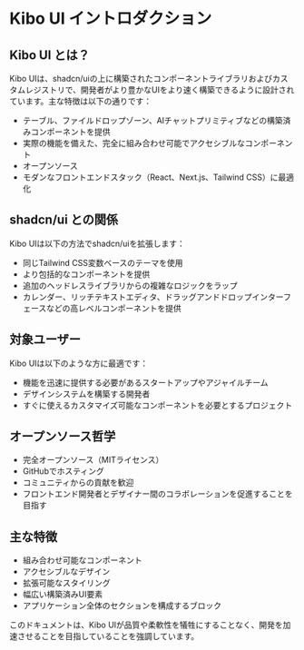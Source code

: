 # Kibo UI イントロダクション

## Kibo UI とは？

Kibo UIは、shadcn/uiの上に構築されたコンポーネントライブラリおよびカスタムレジストリで、開発者がより豊かなUIをより速く構築できるように設計されています。主な特徴は以下の通りです：

- テーブル、ファイルドロップゾーン、AIチャットプリミティブなどの構築済みコンポーネントを提供
- 実際の機能を備えた、完全に組み合わせ可能でアクセシブルなコンポーネント
- オープンソース
- モダンなフロントエンドスタック（React、Next.js、Tailwind CSS）に最適化

## shadcn/ui との関係

Kibo UIは以下の方法でshadcn/uiを拡張します：
- 同じTailwind CSS変数ベースのテーマを使用
- より包括的なコンポーネントを提供
- 追加のヘッドレスライブラリからの複雑なロジックをラップ
- カレンダー、リッチテキストエディタ、ドラッグアンドドロップインターフェースなどの高レベルコンポーネントを提供

## 対象ユーザー

Kibo UIは以下のような方に最適です：
- 機能を迅速に提供する必要があるスタートアップやアジャイルチーム
- デザインシステムを構築する開発者
- すぐに使えるカスタマイズ可能なコンポーネントを必要とするプロジェクト

## オープンソース哲学

- 完全オープンソース（MITライセンス）
- GitHubでホスティング
- コミュニティからの貢献を歓迎
- フロントエンド開発者とデザイナー間のコラボレーションを促進することを目指す

## 主な特徴

- 組み合わせ可能なコンポーネント
- アクセシブルなデザイン
- 拡張可能なスタイリング
- 幅広い構築済みUI要素
- アプリケーション全体のセクションを構成するブロック

このドキュメントは、Kibo UIが品質や柔軟性を犠牲にすることなく、開発を加速させることを目指していることを強調しています。

